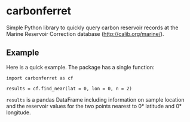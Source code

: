 # carbonferret

Simple Python library to quickly query carbon reservoir records at the Marine Reservoir Correction database (http://calib.org/marine/).

## Example

Here is a quick example. The package has a single function:

    import carbonferret as cf

    results = cf.find_near(lat = 0, lon = 0, n = 2)

`results` is a pandas DataFrame including information on sample location and the reservoir values for the two points nearest to 0° latitude and 0° longitude.